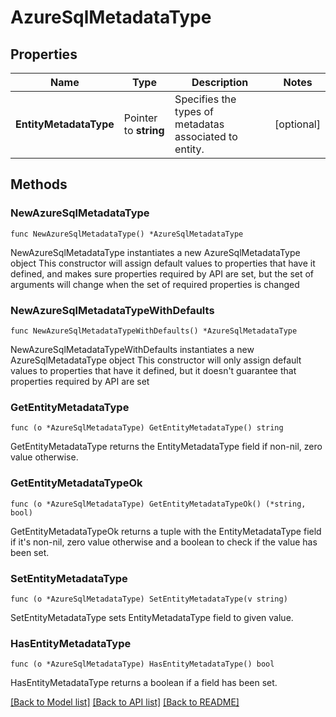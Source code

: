 # AzureSqlMetadataType

## Properties

Name | Type | Description | Notes
------------ | ------------- | ------------- | -------------
**EntityMetadataType** | Pointer to **string** | Specifies the types of metadatas associated to entity. | [optional] 

## Methods

### NewAzureSqlMetadataType

`func NewAzureSqlMetadataType() *AzureSqlMetadataType`

NewAzureSqlMetadataType instantiates a new AzureSqlMetadataType object
This constructor will assign default values to properties that have it defined,
and makes sure properties required by API are set, but the set of arguments
will change when the set of required properties is changed

### NewAzureSqlMetadataTypeWithDefaults

`func NewAzureSqlMetadataTypeWithDefaults() *AzureSqlMetadataType`

NewAzureSqlMetadataTypeWithDefaults instantiates a new AzureSqlMetadataType object
This constructor will only assign default values to properties that have it defined,
but it doesn't guarantee that properties required by API are set

### GetEntityMetadataType

`func (o *AzureSqlMetadataType) GetEntityMetadataType() string`

GetEntityMetadataType returns the EntityMetadataType field if non-nil, zero value otherwise.

### GetEntityMetadataTypeOk

`func (o *AzureSqlMetadataType) GetEntityMetadataTypeOk() (*string, bool)`

GetEntityMetadataTypeOk returns a tuple with the EntityMetadataType field if it's non-nil, zero value otherwise
and a boolean to check if the value has been set.

### SetEntityMetadataType

`func (o *AzureSqlMetadataType) SetEntityMetadataType(v string)`

SetEntityMetadataType sets EntityMetadataType field to given value.

### HasEntityMetadataType

`func (o *AzureSqlMetadataType) HasEntityMetadataType() bool`

HasEntityMetadataType returns a boolean if a field has been set.


[[Back to Model list]](../README.md#documentation-for-models) [[Back to API list]](../README.md#documentation-for-api-endpoints) [[Back to README]](../README.md)


